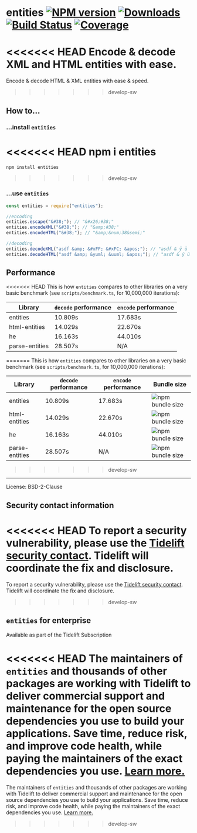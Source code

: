 # entities [![NPM version](http://img.shields.io/npm/v/entities.svg)](https://npmjs.org/package/entities) [![Downloads](https://img.shields.io/npm/dm/entities.svg)](https://npmjs.org/package/entities) [![Build Status](http://img.shields.io/travis/fb55/entities.svg)](http://travis-ci.org/fb55/entities) [![Coverage](http://img.shields.io/coveralls/fb55/entities.svg)](https://coveralls.io/r/fb55/entities)

<<<<<<< HEAD
Encode & decode XML and HTML entities with ease.
=======
Encode & decode HTML & XML entities with ease & speed.
>>>>>>> develop-sw

## How to…

### …install `entities`

<<<<<<< HEAD
    npm i entities
=======
    npm install entities
>>>>>>> develop-sw

### …use `entities`

```javascript
const entities = require("entities");

//encoding
entities.escape("&#38;"); // "&#x26;#38;"
entities.encodeXML("&#38;"); // "&amp;#38;"
entities.encodeHTML("&#38;"); // "&amp;&num;38&semi;"

//decoding
entities.decodeXML("asdf &amp; &#xFF; &#xFC; &apos;"); // "asdf & ÿ ü '"
entities.decodeHTML("asdf &amp; &yuml; &uuml; &apos;"); // "asdf & ÿ ü '"
```

## Performance

<<<<<<< HEAD
This is how `entities` compares to other libraries on a very basic benchmark (see `scripts/benchmark.ts`, for 10,000,000 iterations):

| Library        | `decode` performance | `encode` performance |
| -------------- | -------------------- | -------------------- |
| entities       | 10.809s              | 17.683s              |
| html-entities  | 14.029s              | 22.670s              |
| he             | 16.163s              | 44.010s              |
| parse-entities | 28.507s              | N/A                  |
=======
This is how `entities` compares to other libraries on a very basic benchmark
(see `scripts/benchmark.ts`, for 10,000,000 iterations):

| Library        | `decode` performance | `encode` performance | Bundle size                                                                |
| -------------- | -------------------- | -------------------- | -------------------------------------------------------------------------- |
| entities       | 10.809s              | 17.683s              | ![npm bundle size](https://img.shields.io/bundlephobia/min/entities)       |
| html-entities  | 14.029s              | 22.670s              | ![npm bundle size](https://img.shields.io/bundlephobia/min/html-entities)  |
| he             | 16.163s              | 44.010s              | ![npm bundle size](https://img.shields.io/bundlephobia/min/he)             |
| parse-entities | 28.507s              | N/A                  | ![npm bundle size](https://img.shields.io/bundlephobia/min/parse-entities) |
>>>>>>> develop-sw

---

License: BSD-2-Clause

## Security contact information

<<<<<<< HEAD
To report a security vulnerability, please use the [Tidelift security contact](https://tidelift.com/security).
Tidelift will coordinate the fix and disclosure.
=======
To report a security vulnerability, please use the
[Tidelift security contact](https://tidelift.com/security). Tidelift will
coordinate the fix and disclosure.
>>>>>>> develop-sw

## `entities` for enterprise

Available as part of the Tidelift Subscription

<<<<<<< HEAD
The maintainers of `entities` and thousands of other packages are working with Tidelift to deliver commercial support and maintenance for the open source dependencies you use to build your applications. Save time, reduce risk, and improve code health, while paying the maintainers of the exact dependencies you use. [Learn more.](https://tidelift.com/subscription/pkg/npm-entities?utm_source=npm-entities&utm_medium=referral&utm_campaign=enterprise&utm_term=repo)
=======
The maintainers of `entities` and thousands of other packages are working with
Tidelift to deliver commercial support and maintenance for the open source
dependencies you use to build your applications. Save time, reduce risk, and
improve code health, while paying the maintainers of the exact dependencies you
use.
[Learn more.](https://tidelift.com/subscription/pkg/npm-entities?utm_source=npm-entities&utm_medium=referral&utm_campaign=enterprise&utm_term=repo)
>>>>>>> develop-sw

